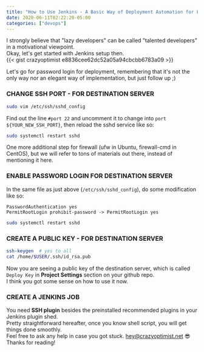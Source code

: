 ```yaml
---
title: "How to Use Jenkins - A Basic Way of Deployment Automation for Lazy Developers"
date: 2020-06-11T02:22:20-05:00
categories: ["devops"]
---
```

I strongly believe that "lazy developers" can be called "talented developers" in a motivational viewpoint.  
Okay, let's get started with Jenkins setup then.  
{{< gist crazyoptimist e8836cee62dc52a05a94cbcbb6783a09 >}}

Let's go for  password login for deployment, remembering that it's not the only way nor an elegant way of implementation, but just follow up ;)  

### CHANGE SSH PORT - FOR DESTINATION SERVER
```bash
sudo vim /etc/ssh/sshd_config
```
Find out the line `#port 22` and uncomment it to change into `port ${YOUR_NEW_SSH_PORT}`, then reload the sshd service like so:  
```bash
sudo systemctl restart sshd
```
One more additional step for firewall (ufw in Ubuntu, firewall-cmd in CentOS), but we will refer to tons of materials out there, instead of mentioning it here.  

### ENABLE PASSWORD LOGIN FOR DESTINATION SERVER
In the same file as just above (`/etc/ssh/sshd_config`), do some modification like so:  
```
PasswordAuthentication yes
PermitRootLogin prohibit-password -> PermitRootLogin yes
```
```bash
sudo systemctl restart sshd
```

### CREATE A PUBLIC KEY - FOR DESTINATION SERVER
```bash
ssh-keygen  # yes to all
cat /home/$USER/.ssh/id_rsa.pub
```
Now you are seeing a public key of the destination server, which is called `Deploy Key` in **Project Settings** section on your github repo.  
I think you got some sense on how to use it now.  

### CREATE A JENKINS JOB
You need **SSH plugin** besides the preinstalled recommended plugins in your Jenkins plugin shed.  
Pretty straightforward hereafter, once you know shell script, you will get things done smoothly.  
Feel free to ask any help in case you got stuck. hey@crazyoptimist.net 😎  
Thanks for reading!


